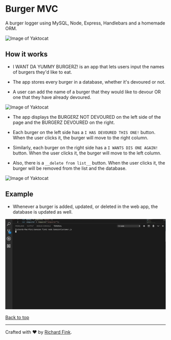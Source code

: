 # Burger MVC

A burger logger using MySQL, Node, Express, Handlebars and a homemade ORM.

![Image of Yaktocat](https://octodex.github.com/images/yaktocat.png)

## How it works

* I WANT DA YUMMY BURGERZ! is an app that lets users input the names of burgers they'd like to eat.

* The app stores every burger in a database, whether it's devoured or not.

* A user can add the name of a burger that they would like to devour OR one that they have already devoured.

![Image of Yaktocat](https://octodex.github.com/images/yaktocat.png)



* The app displays the BURGERZ NOT DEVOURED on the left side of the page and the BURGERZ DEVOURED on the right.

* Each burger on the left side has a `I HAS DEVOURED THIS ONE!` button. When the user clicks it, the burger will move to the right column.

* Similarly, each burger on the right side has a `I WANTS DIS ONE AGAIN!` button. When the user clicks it, the burger will move to the left column.

* Also, there is a `__delete from list__` button. When the user clicks it, the burger will be removed from the list and the database.

![Image of Yaktocat](https://octodex.github.com/images/yaktocat.png)



## Example

* Whenever a burger is added, updated, or deleted in the web app, the database is updated as well.

![alt text](https://github.com/swissfink/bamazon/blob/master/GIFs/Customer-Full-Inventory.gif "bamazon customer full inventory example gif") 



[Back to top](#Burger-MVC)

---

Crafted with :heart: by [Richard Fink](https://swissfink.github.io/).
